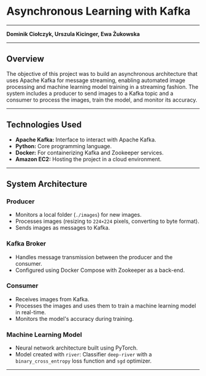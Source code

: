 # **Asynchronous Learning with Kafka**

---

**Dominik Ciołczyk, Urszula Kicinger, Ewa Żukowska**

---

## Overview

The objective of this project was to build an asynchronous architecture that uses Apache Kafka for message streaming, enabling automated image processing and machine learning model training in a streaming fashion. The system includes a producer to send images to a Kafka topic and a consumer to process the images, train the model, and monitor its accuracy.

---

## Technologies Used

- **Apache Kafka:** Interface to interact with Apache Kafka.
- **Python:** Core programming language.
- **Docker:** For containerizing Kafka and Zookeeper services.
- **Amazon EC2:** Hosting the project in a cloud environment.

---

## System Architecture

### **Producer**
- Monitors a local folder (`./images`) for new images.
- Processes images (resizing to `224×224` pixels, converting to byte format).
- Sends images as messages to Kafka.

### **Kafka Broker**
- Handles message transmission between the producer and the consumer.
- Configured using Docker Compose with Zookeeper as a back-end.

### **Consumer**
- Receives images from Kafka.
- Processes the images and uses them to train a machine learning model in real-time.
- Monitors the model's accuracy during training.

### **Machine Learning Model**
- Neural network architecture built using PyTorch.
- Model created with `river`: Classifier `deep-river` with a `binary_cross_entropy` loss function and `sgd` optimizer.

---
